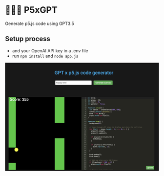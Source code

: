 # 🌸🤝🤖 P5xGPT
Generate p5.js code using GPT3.5

## Setup process
- and your OpenAI API key in a .env file
- run `npm install` and `node app.js`

![alt text](sample-photo.png)
